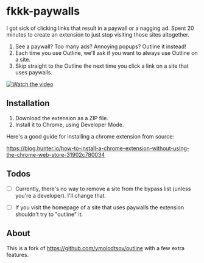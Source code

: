 # fkkk-paywalls

I got sick of clicking links that result in a paywall or a nagging ad. Spent 20 minutes to create an extension to just stop visiting those sites altogether.

1. See a paywall? Too many ads? Annoying popups? Outline it instead!
2. Each time you use Outline, we'll ask if you want to always use Outline on a site.
3. Skip straight to the Outline the next time you click a link on a site that uses paywalls.

[![Watch the video](https://thumbs.gfycat.com/CoordinatedAliveGalapagosmockingbird-size_restricted.gif)](https://gfycat.com/ifr/CoordinatedAliveGalapagosmockingbird)


## Installation

1. Download the extension as a ZIP file.
2. Install it to Chrome, using Developer Mode.

Here's a good guide for installing a chrome extension from source:

https://blog.hunter.io/how-to-install-a-chrome-extension-without-using-the-chrome-web-store-31902c780034


## Todos

* [ ] Currently, there's no way to remove a site from the bypass list (unless you're a developer). I'll change that.
* [ ] If you visit the homepage of a site that uses paywalls the extension shouldn't try to "outline" it.


## About

This is a fork of https://github.com/ymolodtsov/outline with a few extra features.
